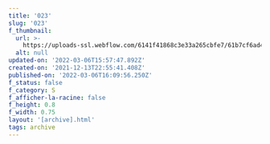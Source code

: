 ```yaml
---
title: '023'
slug: '023'
f_thumbnail:
  url: >-
    https://uploads-ssl.webflow.com/6141f41868c3e33a265cbfe7/61b7cf6ad4fa43ce232a9b49_023.jpg
  alt: null
updated-on: '2022-03-06T15:57:47.892Z'
created-on: '2021-12-13T22:55:41.408Z'
published-on: '2022-03-06T16:09:56.250Z'
f_status: false
f_category: S
f_afficher-la-racine: false
f_height: 0.8
f_width: 0.75
layout: '[archive].html'
tags: archive
---
```



